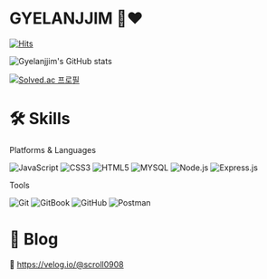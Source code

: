 # GYELANJJIM 🍳❤️

[![Hits](https://hits.seeyoufarm.com/api/count/incr/badge.svg?url=https%3A%2F%2Fgithub.com%2FGyelanjjim&count_bg=%23FFFB00&title_bg=%23E9AE08&icon=&icon_color=%23E7E7E7&title=hits&edge_flat=false)](https://hits.seeyoufarm.com)

![Gyelanjjim's GitHub stats](https://github-readme-stats.vercel.app/api?username=Gyelanjjim&show_icons=true&theme=cobalt)

[![Solved.ac
프로필](http://mazassumnida.wtf/api/v2/generate_badge?boj=songcj92)](https://solved.ac/songcj92)

# 🛠️ Skills

Platforms & Languages

![JavaScript](https://img.shields.io/badge/JavaScript-F7DF1E.svg?&style=for-the-badge&logo=JavaScript&logoColor=white)
![CSS3](https://img.shields.io/badge/CSS3-1572B6.svg?&style=for-the-badge&logo=CSS3&logoColor=white)
![HTML5](https://img.shields.io/badge/HTML5-E34F26.svg?&style=for-the-badge&logo=HTML5&logoColor=white)
![MYSQL](https://img.shields.io/badge/MYSQL-4479A1.svg?&style=for-the-badge&logo=MYSQL&logoColor=white)
![Node.js](https://img.shields.io/badge/Node.js-339933.svg?&style=for-the-badge&logo=Node.js&logoColor=white)
![Express.js](https://img.shields.io/badge/Express.js-000000.svg?&style=for-the-badge&logo=Express&logoColor=white)

Tools

![Git](https://img.shields.io/badge/Git-F05032.svg?&style=for-the-badge&logo=Git&logoColor=white)
![GitBook](https://img.shields.io/badge/GitBook-3884FF.svg?&style=for-the-badge&logo=GitBook&logoColor=white)
![GitHub](https://img.shields.io/badge/GitHub-181717.svg?&style=for-the-badge&logo=GitHub&logoColor=white)
![Postman](https://img.shields.io/badge/Postman-FF6C37.svg?&style=for-the-badge&logo=Postman&logoColor=white)

# 📝 Blog

🔗 https://velog.io/@scroll0908

<!--
**Gyelanjjim/Gyelanjjim** is a ✨ _special_ ✨ repository because its `README.md` (this file) appears on your GitHub profile.

Here are some ideas to get you started:

- 🔭 I’m currently working on ...
- 🌱 I’m currently learning ...
- 👯 I’m looking to collaborate on ...
- 🤔 I’m looking for help with ...
- 💬 Ask me about ...
- 📫 How to reach me: ...
- 😄 Pronouns: ...
- ⚡ Fun fact: ...
-->

